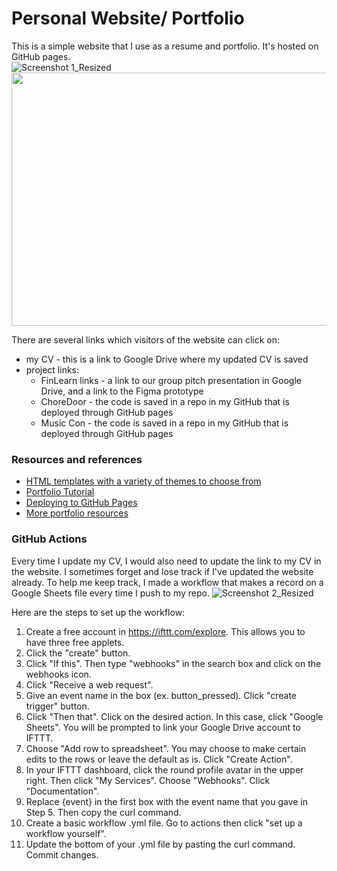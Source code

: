 # Personal Website/ Portfolio

This is a simple website that I use as a resume and portfolio. It's hosted on GitHub pages.\
![Screenshot 1_Resized](https://user-images.githubusercontent.com/86521924/135815387-f39af38f-110f-4df6-9e5e-78f5b2d71add.png)
<img src="https://user-images.githubusercontent.com/86521924/135815387-f39af38f-110f-4df6-9e5e-78f5b2d71add.png" width="701px" height="405px" />

There are several links which visitors of the website can click on:
- my CV - this is a link to Google Drive where my updated CV is saved
- project links:
	- FinLearn links - a link to our group pitch presentation in Google Drive, and a link to the Figma prototype
	- ChoreDoor - the code is saved in a repo in my GitHub that is deployed through GitHub pages
	- Music Con - the code is saved in a repo in my GitHub that is deployed through GitHub pages
	
### Resources and references
- [HTML templates with a variety of themes to choose from](https://html5up.net/) 
- [Portfolio Tutorial](https://www.youtube.com/watch?v=u-RLu_8kwA0&t=137s) 
- [Deploying to GitHub Pages](https://www.codecademy.com/articles/f1-u3-github-pages) 
- [More portfolio resources](https://discuss.codecademy.com/t/guide-how-to-build-a-web-dev-portfolio/394816?utm_source=youtube&utm_medium=organic-social&utm_campaign=codecademy_101_series&utm_content=yt_remembering_what_you_learn) 
	
### GitHub Actions
Every time I update my CV, I would also need to update the link to my CV in the website. I sometimes forget and lose track if I've updated the website already. To help me keep track, I made a workflow that makes a record on a Google Sheets file every time I push to my repo.
![Screenshot 2_Resized](https://user-images.githubusercontent.com/86521924/135815217-e23189f6-1f5c-44a1-a934-02002355c448.png)

Here are the steps to set up the workflow:
1. Create a free account in https://ifttt.com/explore. This allows you to have three free applets.
2. Click the "create" button.
3. Click "If this". Then type "webhooks" in the search box and click on the webhooks icon.
4. Click "Receive a web request".
5. Give an event name in the box (ex. button_pressed). Click "create trigger" button.
6. Click "Then that". Click on the desired action. In this case, click "Google Sheets". You will be prompted to link your Google Drive account to IFTTT.
7. Choose "Add row to spreadsheet". You may choose to make certain edits to the rows or leave the default as is. Click "Create Action".
8. In your IFTTT dashboard, click the round profile avatar in the upper right. Then click "My Services". Choose "Webhooks". Click "Documentation".
9. Replace {event} in the first box with the event name that you gave in Step 5. Then copy the curl command.
10. Create a basic workflow .yml file. Go to actions then click "set up a workflow yourself". 
11. Update the bottom of your .yml file by pasting the curl command. Commit changes. 






